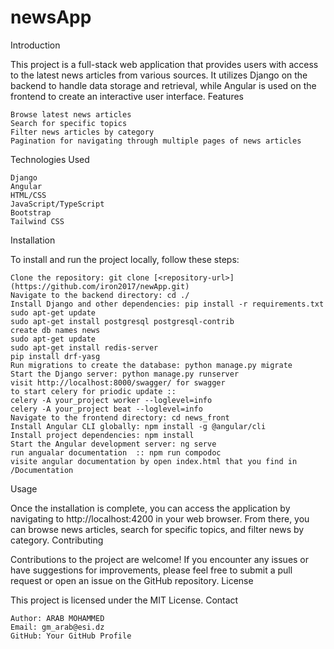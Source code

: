 # newsApp
Introduction

This project is a full-stack web application that provides users with access to the latest news articles from various sources. It utilizes Django on the backend to handle data storage and retrieval, while Angular is used on the frontend to create an interactive user interface.
Features

    Browse latest news articles
    Search for specific topics
    Filter news articles by category
    Pagination for navigating through multiple pages of news articles

Technologies Used

    Django
    Angular
    HTML/CSS
    JavaScript/TypeScript
    Bootstrap
    Tailwind CSS

Installation

To install and run the project locally, follow these steps:

    Clone the repository: git clone [<repository-url>](https://github.com/iron2017/newApp.git)
    Navigate to the backend directory: cd ./
    Install Django and other dependencies: pip install -r requirements.txt
    sudo apt-get update
    sudo apt-get install postgresql postgresql-contrib
    create db names news
    sudo apt-get update
    sudo apt-get install redis-server
    pip install drf-yasg
    Run migrations to create the database: python manage.py migrate
    Start the Django server: python manage.py runserver
    visit http://localhost:8000/swagger/ for swagger
    to start celery for priodic update :: 
    celery -A your_project worker --loglevel=info
    celery -A your_project beat --loglevel=info
    Navigate to the frontend directory: cd news_front
    Install Angular CLI globally: npm install -g @angular/cli
    Install project dependencies: npm install
    Start the Angular development server: ng serve
    run angualar documentation  :: npm run compodoc
    visite angular documentation by open index.html that you find in /Documentation

Usage

Once the installation is complete, you can access the application by navigating to http://localhost:4200 in your web browser. From there, you can browse news articles, search for specific topics, and filter news by category.
Contributing

Contributions to the project are welcome! If you encounter any issues or have suggestions for improvements, please feel free to submit a pull request or open an issue on the GitHub repository.
License

This project is licensed under the MIT License.
Contact

    Author: ARAB MOHAMMED
    Email: gm_arab@esi.dz
    GitHub: Your GitHub Profile

